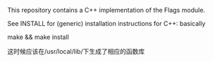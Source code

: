This repository contains a C++ implementation of the Flags module.

See INSTALL for (generic) installation instructions for C++: basically

make && make install

这时候应该在/usr/local/lib/下生成了相应的函数库
